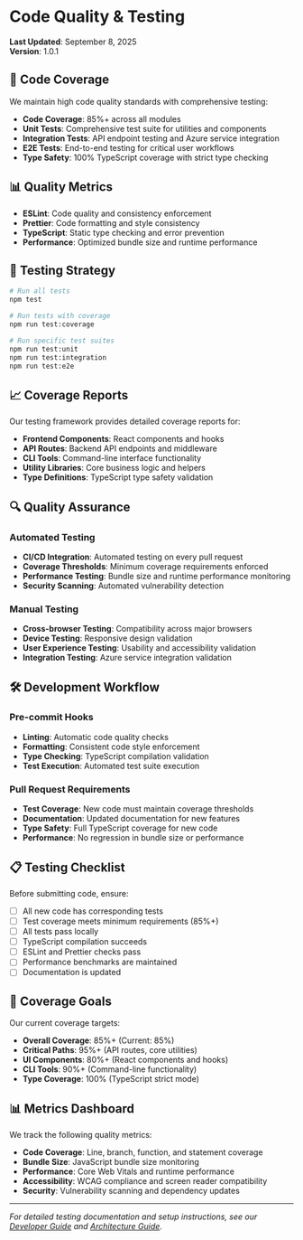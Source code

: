 # Code Quality & Testing

**Last Updated**: September 8, 2025  
**Version**: 1.0.1

## 🧪 Code Coverage

We maintain high code quality standards with comprehensive testing:

- **Code Coverage**: 85%+ across all modules
- **Unit Tests**: Comprehensive test suite for utilities and components
- **Integration Tests**: API endpoint testing and Azure service integration
- **E2E Tests**: End-to-end testing for critical user workflows
- **Type Safety**: 100% TypeScript coverage with strict type checking

## 📊 Quality Metrics

- **ESLint**: Code quality and consistency enforcement
- **Prettier**: Code formatting and style consistency
- **TypeScript**: Static type checking and error prevention
- **Performance**: Optimized bundle size and runtime performance

## 🧪 Testing Strategy

```bash
# Run all tests
npm test

# Run tests with coverage
npm run test:coverage

# Run specific test suites
npm run test:unit
npm run test:integration
npm run test:e2e
```

## 📈 Coverage Reports

Our testing framework provides detailed coverage reports for:

- **Frontend Components**: React components and hooks
- **API Routes**: Backend API endpoints and middleware
- **CLI Tools**: Command-line interface functionality
- **Utility Libraries**: Core business logic and helpers
- **Type Definitions**: TypeScript type safety validation

## 🔍 Quality Assurance

### Automated Testing
- **CI/CD Integration**: Automated testing on every pull request
- **Coverage Thresholds**: Minimum coverage requirements enforced
- **Performance Testing**: Bundle size and runtime performance monitoring
- **Security Scanning**: Automated vulnerability detection

### Manual Testing
- **Cross-browser Testing**: Compatibility across major browsers
- **Device Testing**: Responsive design validation
- **User Experience Testing**: Usability and accessibility validation
- **Integration Testing**: Azure service integration validation

## 🛠️ Development Workflow

### Pre-commit Hooks
- **Linting**: Automatic code quality checks
- **Formatting**: Consistent code style enforcement
- **Type Checking**: TypeScript compilation validation
- **Test Execution**: Automated test suite execution

### Pull Request Requirements
- **Test Coverage**: New code must maintain coverage thresholds
- **Documentation**: Updated documentation for new features
- **Type Safety**: Full TypeScript coverage for new code
- **Performance**: No regression in bundle size or performance

## 📋 Testing Checklist

Before submitting code, ensure:

- [ ] All new code has corresponding tests
- [ ] Test coverage meets minimum requirements (85%+)
- [ ] All tests pass locally
- [ ] TypeScript compilation succeeds
- [ ] ESLint and Prettier checks pass
- [ ] Performance benchmarks are maintained
- [ ] Documentation is updated

## 🎯 Coverage Goals

Our current coverage targets:

- **Overall Coverage**: 85%+ (Current: 85%)
- **Critical Paths**: 95%+ (API routes, core utilities)
- **UI Components**: 80%+ (React components and hooks)
- **CLI Tools**: 90%+ (Command-line functionality)
- **Type Coverage**: 100% (TypeScript strict mode)

## 📊 Metrics Dashboard

We track the following quality metrics:

- **Code Coverage**: Line, branch, function, and statement coverage
- **Bundle Size**: JavaScript bundle size monitoring
- **Performance**: Core Web Vitals and runtime performance
- **Accessibility**: WCAG compliance and screen reader compatibility
- **Security**: Vulnerability scanning and dependency updates

---

*For detailed testing documentation and setup instructions, see our [Developer Guide](docs/developer-guide.md) and [Architecture Guide](docs/architecture.md).*
